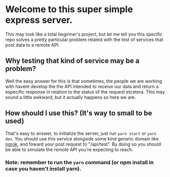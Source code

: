 # Welcome to this super simple express server.
This may look like a total beginner's project, but let me tell you this specific repo solves a pretty particular problem related with the test of services that post data to a remote API.

## Why testing that kind of service may be a problem?
Well the easy answer for this is that sometimes, the people we are working with havent develop the the API intended to receive our data and return a especific response in relation to the status of the request etcetera.
This may sound a little awkward, but it actually happens so here we are.

## How should I use this? (It's way to small to be used)
That's easy to answer, to initialize the server, just run `yarn start` or `yarn dev`. You should use this service alongside some kind generic domain like [ngrok](https://ngrok.com/), and foward your post request to "/api/test". By doing so you should be able to simulate the remote API you're expecting to reach.

### Note: remember to run the `yarn` command (or npm install in case you haven't install yarn).